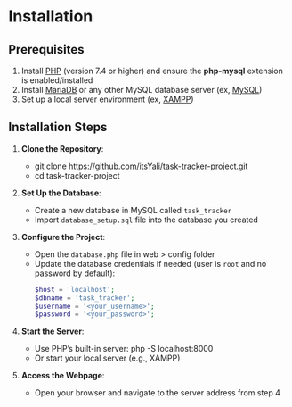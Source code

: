 # Installation

## Prerequisites
1. Install [PHP](https://www.php.net/downloads) (version 7.4 or higher) and ensure the **php-mysql** extension is enabled/installed
2. Install [MariaDB](https://mariadb.org/download/) or any other MySQL database server (ex, [MySQL](https://dev.mysql.com/downloads/))
3. Set up a local server environment (ex, [XAMPP](https://www.apachefriends.org/))

## Installation Steps
1. **Clone the Repository**:
   - git clone https://github.com/itsYali/task-tracker-project.git
   - cd task-tracker-project

2. **Set Up the Database**:
   - Create a new database in MySQL called `task_tracker`
   - Import `database_setup.sql` file into the database you created

3. **Configure the Project**:
   - Open the `database.php` file in web > config folder
   - Update the database credentials if needed (user is `root` and no password by default):
     ```php
     $host = 'localhost';
     $dbname = 'task_tracker';
     $username = '<your_username>';
     $password = '<your_password>';

4. **Start the Server**:
   - Use PHP’s built-in server:
     php -S localhost:8000
   - Or start your local server (e.g., XAMPP)

5. **Access the Webpage**:
   - Open your browser and navigate to the server address from step 4
